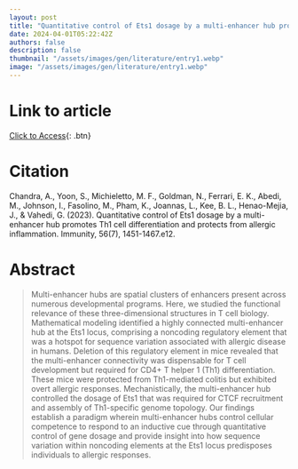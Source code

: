 ```yaml
---
layout: post
title: "Quantitative control of Ets1 dosage by a multi-enhancer hub promotes Th1 cell differentiation and protects from allergic inflammation"
date: 2024-04-01T05:22:42Z
authors: false
description: false
thumbnail: "/assets/images/gen/literature/entry1.webp"
image: "/assets/images/gen/literature/entry1.webp"
---
```

# Link to article
[Click to Access](https://doi.org/10.1016/j.immuni.2023.05.004){: .btn}

# Citation
Chandra, A., Yoon, S., Michieletto, M. F., Goldman, N., Ferrari, E. K., Abedi, M., Johnson, I., Fasolino, M., Pham, K., Joannas, L., Kee, B. L., Henao-Mejia, J., & Vahedi, G. (2023). Quantitative control of Ets1 dosage by a multi-enhancer hub promotes Th1 cell differentiation and protects from allergic inflammation. Immunity, 56(7), 1451-1467.e12.

# Abstract
 > Multi-enhancer hubs are spatial clusters of enhancers present across numerous developmental programs. Here, we studied the functional relevance of these three-dimensional structures in T cell biology. Mathematical modeling identified a highly connected multi-enhancer hub at the Ets1 locus, comprising a noncoding regulatory element that was a hotspot for sequence variation associated with allergic disease in humans. Deletion of this regulatory element in mice revealed that the multi-enhancer connectivity was dispensable for T cell development but required for CD4+ T helper 1 (Th1) differentiation. These mice were protected from Th1-mediated colitis but exhibited overt allergic responses. Mechanistically, the multi-enhancer hub controlled the dosage of Ets1 that was required for CTCF recruitment and assembly of Th1-specific genome topology. Our findings establish a paradigm wherein multi-enhancer hubs control cellular competence to respond to an inductive cue through quantitative control of gene dosage and provide insight into how sequence variation within noncoding elements at the Ets1 locus predisposes individuals to allergic responses.

